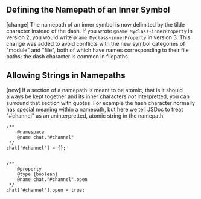 Defining the Namepath of an Inner Symbol
---

[change] The namepath of an inner symbol is now delimited by the tilde character
instead of the dash. If you wrote `@name Myclass-innerProperty` in version 2,
you would write `@name Myclass~innerProperty` in version 3. This change was
added to avoid conflicts with the new symbol categories of "module" and "file",
both of which have names corresponding to their file paths; the dash character
is common in filepaths.

Allowing Strings in Namepaths
---

[new] If a section of a namepath is meant to be atomic, that is it should always
be kept together and its inner characters _not_ interpretted, you can surround
that section with quotes. For example the hash character normally has special
meaning within a namepath, but here we tell JSDoc to treat "#channel" as an
uninterpretted, atomic string in the namepath.

	/**
		@namespace
		@name chat."#channel"
	 */
	chat['#channel'] = {};
	
	
	/**
		@property
		@type {boolean}
		@name chat."#channel".open
	 */
	chat['#channel'].open = true;
